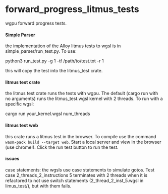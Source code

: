 # forward_progress_litmus_tests
wgpu forward progress tests. 

#### Simple Parser
the implementation of the Alloy litmus tests to wgsl is in simple_parser/run_test.py. To use:

python3 run_test.py -g 1 -tf /path/to/test.txt -r 1

this will copy the test into the litmus_test crate.

#### litmus test crate
the litmus test crate runs the tests with wgpu. The default (cargo run with no arguments) runs the litmus_test.wgsl kernel with 2 threads. To run with a specific wgsl:

cargo run your_kernel.wgsl num_threads

#### litmus test web
this crate runs a litmus test in the browser. To compile use the command `wasm-pack build --target web`. Start a local server and view in the browser (use chrome!). Click the run test button to run the test. 

#### issues
case statements: the wgsls use case statements to simulate gotos. Test case 2_threads_2_instructions 5 terminates with 2 threads when it is refactored to not use switch statements (2_thread_2_inst_5.wgsl in limus_test/), but with them fails.
